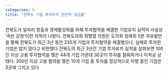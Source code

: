 ```yaml
---
categories: h
title: "전북도 기업 투자유치 전반적 점검을"
---
```

전북도가 일자리 창출과 경제활성화를 위해 투자협약을 체결한 기업유치 실적이 사실상 ‘속빈 강정’이란 지적이 나왔다. 전북도의회 최형열 의원은 도의회 정례회 5분 자유발언을 통해 전북도가 최근 3년 동안 235개 기업과 투자협약을 체결했으나, 실제로 투자한 기업은 많지 않다고 비판했다.전북도의 최근 3년간 기업 투자유치 실적을 살펴보면 100인 이상 고용 투자협약을 맺은 44개 기업 가운데 30곳이 투자를 철회하거나 미착공 상태다. 300인 이상 고용 협약을 맺은 10개 기업 중 투자를 정상적으로 이행 중인 기업은 3곳에 그치고 있다